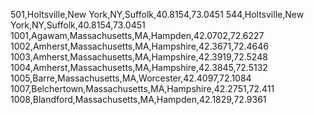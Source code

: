 501,Holtsville,New York,NY,Suffolk,40.8154,73.0451
544,Holtsville,New York,NY,Suffolk,40.8154,73.0451
1001,Agawam,Massachusetts,MA,Hampden,42.0702,72.6227
1002,Amherst,Massachusetts,MA,Hampshire,42.3671,72.4646
1003,Amherst,Massachusetts,MA,Hampshire,42.3919,72.5248
1004,Amherst,Massachusetts,MA,Hampshire,42.3845,72.5132
1005,Barre,Massachusetts,MA,Worcester,42.4097,72.1084
1007,Belchertown,Massachusetts,MA,Hampshire,42.2751,72.411
1008,Blandford,Massachusetts,MA,Hampden,42.1829,72.9361
